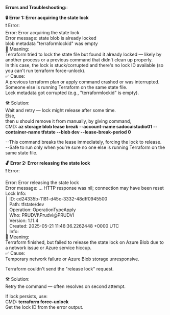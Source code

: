 **Errors and Troubleshooting:**:

**🔒 Error 1: Error acquiring the state lock** <br />
❗ Error: <br />
Error: Error acquiring the state lock <br />
Error message: state blob is already locked <br />
blob metadata "terraformlockid" was empty <br />
🧠 Meaning: <br />
Terraform tried to lock the state file but found it already locked — likely by another process or a previous command that didn't clean up properly. <br />
In this case, the lock is stuck/corrupted and there's no lock ID available (so you can't run terraform force-unlock). <br />
✅ Cause: <br />
A previous terraform plan or apply command crashed or was interrupted. <br />
Someone else is running Terraform on the same state file. <br />
Lock metadata got corrupted (e.g., "terraformlockid" is empty). <br />

🛠️ Solution: <br />
Wait and retry — lock might release after some time. <br />
Else, <br />
then u should remove it from manually, by giving command, <br />
CMD: **az storage blob lease break  --account-name sadocaistudio01 --container-name tfstate --blob dev  --lease-break-period 0** <br />

--This command breaks the lease immediately, forcing the lock to release. <br />
--Safe to run only when you're sure no one else is running Terraform on the same state file. <br />

**🔓 Error 2: Error releasing the state lock** <br />
❗ Error: <br />

Error: Error releasing the state lock <br />
Error message: ... HTTP response was nil; connection may have been reset <br />
 Lock Info: <br />
│   ID:        cd24335b-1181-d45c-3332-48dff0945500 <br />
│   Path:      tfstate/dev <br />
│   Operation: OperationTypeApply <br />
│   Who:       PRUDVI\Prudvi@PRUDVI <br />
│   Version:   1.11.4 <br />
│   Created:   2025-05-21 11:46:36.2262448 +0000 UTC <br />
│   Info: <br />
🧠 Meaning: <br />
Terraform finished, but failed to release the state lock on Azure Blob due to a network issue or Azure service hiccup. <br />
✅ Cause: <br />
Temporary network failure or Azure Blob storage unresponsive. <br />

Terraform couldn't send the "release lock" request. <br />

🛠️ Solution: <br />
Retry the command — often resolves on second attempt. <br />

If lock persists, use: <br />
CMD: **terraform force-unlock <lock-id>** <br />
Get the lock ID from the error output.
